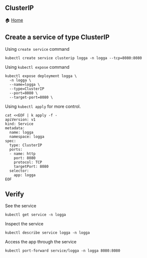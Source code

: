 ClusterIP
---
🏠 [Home](/workshops/services/README.md)

## Create a service of type ClusterIP

Using `create service` command
```
kubectl create service clusterip logga -n logga --tcp=8080:8080
```

Using `kubectl expose` command
```
kubectl expose deployment logga \
  -n logga \
  --name=logga \
  --type=ClusterIP
  --port=8080 \
  --target-port=8080 \
```

Using `kubectl apply` for more control.
```
cat <<EOF | k apply -f -
apiVersion: v1
kind: Service
metadata:
  name: logga
  namespace: logga
spec:
  type: ClusterIP
  ports:
  - name: http
    port: 8080
    protocol: TCP
    targetPort: 8080
  selector:
    app: logga
EOF
```

## Verify

See the service
```
kubectl get service -n logga
```

Inspect the service
```
kubectl describe service logga -n logga
```

Access the app through the service
```
kubectl port-forward service/logga -n logga 8080:8080
```